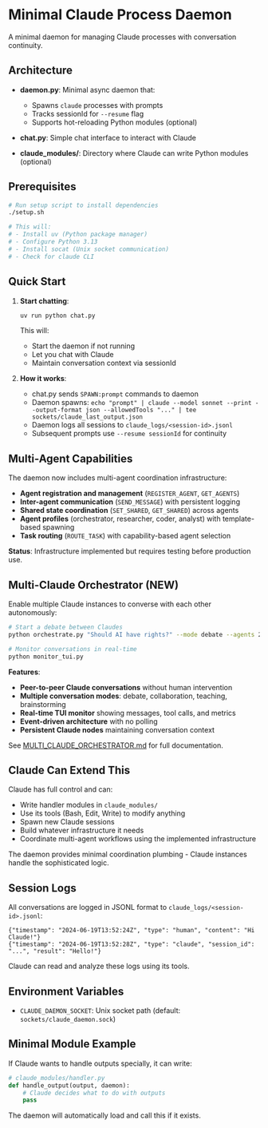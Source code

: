 # Minimal Claude Process Daemon

A minimal daemon for managing Claude processes with conversation continuity.

## Architecture

- **daemon.py**: Minimal async daemon that:
  - Spawns `claude` processes with prompts
  - Tracks sessionId for `--resume` flag
  - Supports hot-reloading Python modules (optional)
  
- **chat.py**: Simple chat interface to interact with Claude

- **claude_modules/**: Directory where Claude can write Python modules (optional)

## Prerequisites

```bash
# Run setup script to install dependencies
./setup.sh

# This will:
# - Install uv (Python package manager)
# - Configure Python 3.13
# - Install socat (Unix socket communication)
# - Check for claude CLI
```

## Quick Start

1. **Start chatting**:
   ```bash
   uv run python chat.py
   ```
   
   This will:
   - Start the daemon if not running
   - Let you chat with Claude
   - Maintain conversation context via sessionId

2. **How it works**:
   - chat.py sends `SPAWN:prompt` commands to daemon
   - Daemon spawns: `echo "prompt" | claude --model sonnet --print --output-format json --allowedTools "..." | tee sockets/claude_last_output.json`
   - Daemon logs all sessions to `claude_logs/<session-id>.jsonl`
   - Subsequent prompts use `--resume sessionId` for continuity

## Multi-Agent Capabilities

The daemon now includes multi-agent coordination infrastructure:
- **Agent registration and management** (`REGISTER_AGENT`, `GET_AGENTS`)
- **Inter-agent communication** (`SEND_MESSAGE`) with persistent logging
- **Shared state coordination** (`SET_SHARED`, `GET_SHARED`) across agents
- **Agent profiles** (orchestrator, researcher, coder, analyst) with template-based spawning
- **Task routing** (`ROUTE_TASK`) with capability-based agent selection

**Status**: Infrastructure implemented but requires testing before production use.

## Multi-Claude Orchestrator (NEW)

Enable multiple Claude instances to converse with each other autonomously:

```bash
# Start a debate between Claudes
python orchestrate.py "Should AI have rights?" --mode debate --agents 2

# Monitor conversations in real-time
python monitor_tui.py
```

**Features**:
- **Peer-to-peer Claude conversations** without human intervention
- **Multiple conversation modes**: debate, collaboration, teaching, brainstorming
- **Real-time TUI monitor** showing messages, tool calls, and metrics
- **Event-driven architecture** with no polling
- **Persistent Claude nodes** maintaining conversation context

See [MULTI_CLAUDE_ORCHESTRATOR.md](MULTI_CLAUDE_ORCHESTRATOR.md) for full documentation.

## Claude Can Extend This

Claude has full control and can:
- Write handler modules in `claude_modules/`
- Use its tools (Bash, Edit, Write) to modify anything
- Spawn new Claude sessions
- Build whatever infrastructure it needs
- Coordinate multi-agent workflows using the implemented infrastructure

The daemon provides minimal coordination plumbing - Claude instances handle the sophisticated logic.

## Session Logs

All conversations are logged in JSONL format to `claude_logs/<session-id>.jsonl`:
```jsonl
{"timestamp": "2024-06-19T13:52:24Z", "type": "human", "content": "Hi Claude!"}
{"timestamp": "2024-06-19T13:52:28Z", "type": "claude", "session_id": "...", "result": "Hello!"}
```

Claude can read and analyze these logs using its tools.

## Environment Variables

- `CLAUDE_DAEMON_SOCKET`: Unix socket path (default: `sockets/claude_daemon.sock`)

## Minimal Module Example

If Claude wants to handle outputs specially, it can write:

```python
# claude_modules/handler.py
def handle_output(output, daemon):
    # Claude decides what to do with outputs
    pass
```

The daemon will automatically load and call this if it exists.